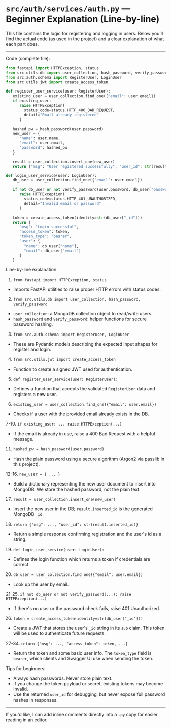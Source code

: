 
# `src/auth/services/auth.py` — Beginner Explanation (Line-by-line)

This file contains the logic for registering and logging in users. Below you'll find the actual code (as used in the project) and a clear explanation of what each part does.

---

Code (complete file):

```python
from fastapi import HTTPException, status
from src.utils.db import user_collection, hash_password, verify_password
from src.auth.schema import RegisterUser, LoginUser
from src.utils.jwt import create_access_token

def register_user_service(user: RegisterUser):
   existing_user = user_collection.find_one({"email": user.email})
   if existing_user:
      raise HTTPException(
        status_code=status.HTTP_400_BAD_REQUEST,
        detail="Email already registered"
      )

   hashed_pw = hash_password(user.password)
   new_user = {
      "name": user.name,
      "email": user.email,
      "password": hashed_pw
   }

   result = user_collection.insert_one(new_user)
   return {"msg": "User registered successfully", "user_id": str(result.inserted_id)}

def login_user_service(user: LoginUser):
   db_user = user_collection.find_one({"email": user.email})

   if not db_user or not verify_password(user.password, db_user["password"]):
      raise HTTPException(
        status_code=status.HTTP_401_UNAUTHORIZED,
        detail="Invalid email or password"
      )

   token = create_access_token(identity=str(db_user["_id"]))
   return {
      "msg": "Login successful",
      "access_token": token,
      "token_type": "bearer",
      "user": {
        "name": db_user["name"],
        "email": db_user["email"]
      }
   }
```

Line-by-line explanation:

1. `from fastapi import HTTPException, status`
  - Imports FastAPI utilities to raise proper HTTP errors with status codes.

2. `from src.utils.db import user_collection, hash_password, verify_password`
  - `user_collection`: a MongoDB collection object to read/write users.
  - `hash_password` and `verify_password`: helper functions for secure password hashing.

3. `from src.auth.schema import RegisterUser, LoginUser`
  - These are Pydantic models describing the expected input shapes for register and login.

4. `from src.utils.jwt import create_access_token`
  - Function to create a signed JWT used for authentication.

5. `def register_user_service(user: RegisterUser):`
  - Defines a function that accepts the validated `RegisterUser` data and registers a new user.

6. `existing_user = user_collection.find_one({"email": user.email})`
  - Checks if a user with the provided email already exists in the DB.

7-10. `if existing_user: ... raise HTTPException(...)`
  - If the email is already in use, raise a 400 Bad Request with a helpful message.

11. `hashed_pw = hash_password(user.password)`
  - Hash the plain password using a secure algorithm (Argon2 via passlib in this project).

12-16. `new_user = { ... }`
  - Build a dictionary representing the new user document to insert into MongoDB. We store the hashed password, not the plain text.

17. `result = user_collection.insert_one(new_user)`
  - Insert the new user in the DB; `result.inserted_id` is the generated MongoDB `_id`.

18. `return {"msg": ..., "user_id": str(result.inserted_id)}`
  - Return a simple response confirming registration and the user's id as a string.

19. `def login_user_service(user: LoginUser):`
  - Defines the login function which returns a token if credentials are correct.

20. `db_user = user_collection.find_one({"email": user.email})`
  - Look up the user by email.

21-25. `if not db_user or not verify_password(...): raise HTTPException(...)`
  - If there's no user or the password check fails, raise 401 Unauthorized.

26. `token = create_access_token(identity=str(db_user["_id"]))`
  - Create a JWT that stores the user's `_id` string in its `sub` claim. This token will be used to authenticate future requests.

27-34. `return {"msg": ..., "access_token": token, ...}`
  - Return the token and some basic user info. The `token_type` field is `bearer`, which clients and Swagger UI use when sending the token.

Tips for beginners:
- Always hash passwords. Never store plain text.
- If you change the token payload or secret, existing tokens may become invalid.
- Use the returned `user_id` for debugging, but never expose full password hashes in responses.

---

If you'd like, I can add inline comments directly into a `.py` copy for easier reading in an editor. 